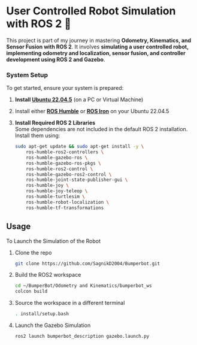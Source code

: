 # User Controlled Robot Simulation with ROS 2  🚀  

This project is part of my journey in mastering **Odometry, Kinematics, and Sensor Fusion with ROS 2**. It involves **simulating a user controlled robot, implementing odometry and localization, sensor fusion, and controller development using ROS 2 and Gazebo**.  

### System Setup  

To get started, ensure your system is prepared:  

1. **Install [Ubuntu 22.04.5](https://releases.ubuntu.com/jammy/)** (on a PC or Virtual Machine)  

2. Install either **[ROS Humble](https://docs.ros.org/en/humble/Installation.html)** or **[ROS Iron](https://docs.ros.org/en/iron/Installation.html)** on your Ubuntu 22.04.5

3. **Install Required ROS 2 Libraries**  
   Some dependencies are not included in the default ROS 2 installation. Install them using:  

   ```bash
   sudo apt-get update && sudo apt-get install -y \
       ros-humble-ros2-controllers \
       ros-humble-gazebo-ros \
       ros-humble-gazebo-ros-pkgs \
       ros-humble-ros2-control \
       ros-humble-gazebo-ros2-control \
       ros-humble-joint-state-publisher-gui \
       ros-humble-joy \
       ros-humble-joy-teleop \
       ros-humble-turtlesim \
       ros-humble-robot-localization \
       ros-humble-tf-transformations

## Usage
To Launch the Simulation of the Robot
1. Clone the repo
   ```bash
   git clone https://github.com/SagnikD2004/Bumperbot.git

2. Build the ROS2 workspace
   ```bash
   cd ~/BumperBot/Odometry and Kinematics/bumperbot_ws
   colcon build

3. Source the workspace in a different terminal
   ```bash
   . install/setup.bash

4. Launch the Gazebo Simulation
   ```bash
   ros2 launch bumperbot_description gazebo.launch.py
